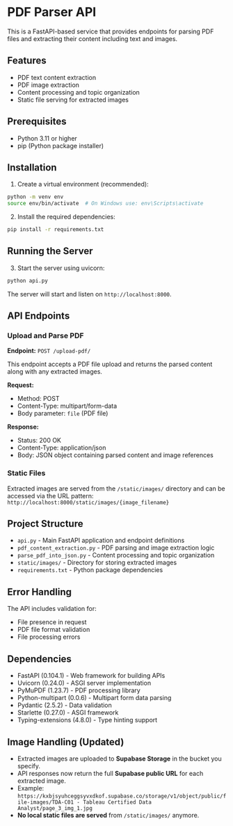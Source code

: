 # PDF Parser API

This is a FastAPI-based service that provides endpoints for parsing PDF files and extracting their content including text and images.

## Features

- PDF text content extraction
- PDF image extraction
- Content processing and topic organization
- Static file serving for extracted images

## Prerequisites

- Python 3.11 or higher
- pip (Python package installer)

## Installation

1. Create a virtual environment (recommended):
```bash
python -m venv env
source env/bin/activate  # On Windows use: env\Scripts\activate
```

2. Install the required dependencies:
```bash
pip install -r requirements.txt
```

## Running the Server

3. Start the server using uvicorn:

```bash
python api.py

```

The server will start and listen on `http://localhost:8000`.

## API Endpoints

### Upload and Parse PDF

**Endpoint:** `POST /upload-pdf/`

This endpoint accepts a PDF file upload and returns the parsed content along with any extracted images.

**Request:**
- Method: POST
- Content-Type: multipart/form-data
- Body parameter: `file` (PDF file)

**Response:**
- Status: 200 OK
- Content-Type: application/json
- Body: JSON object containing parsed content and image references

### Static Files

Extracted images are served from the `/static/images/` directory and can be accessed via the URL pattern:
`http://localhost:8000/static/images/{image_filename}`

## Project Structure

- `api.py` - Main FastAPI application and endpoint definitions
- `pdf_content_extraction.py` - PDF parsing and image extraction logic
- `parse_pdf_into_json.py` - Content processing and topic organization
- `static/images/` - Directory for storing extracted images
- `requirements.txt` - Python package dependencies

## Error Handling

The API includes validation for:
- File presence in request
- PDF file format validation
- File processing errors

## Dependencies

- FastAPI (0.104.1) - Web framework for building APIs
- Uvicorn (0.24.0) - ASGI server implementation
- PyMuPDF (1.23.7) - PDF processing library
- Python-multipart (0.0.6) - Multipart form data parsing
- Pydantic (2.5.2) - Data validation
- Starlette (0.27.0) - ASGI framework
- Typing-extensions (4.8.0) - Type hinting support

## Image Handling (Updated)

- Extracted images are uploaded to **Supabase Storage** in the bucket you specify.
- API responses now return the full **Supabase public URL** for each extracted image.
- Example:  
  `https://kxbjsyuhceggsyvxdkof.supabase.co/storage/v1/object/public/file-images/TDA-C01 - Tableau Certified Data Analyst/page_3_img_1.jpg`
- **No local static files are served** from `/static/images/` anymore.
